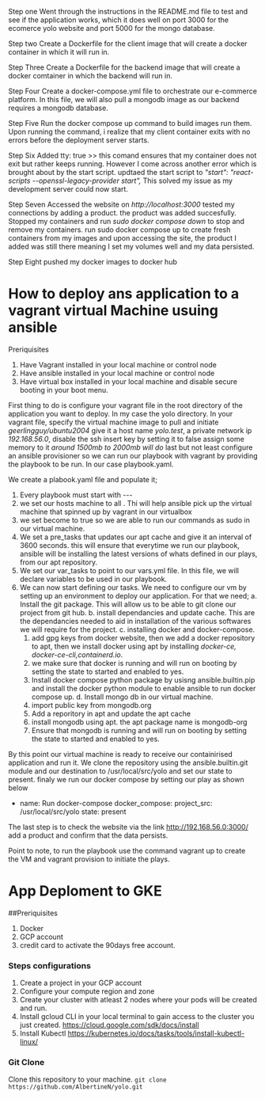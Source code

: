 Step one
Went through the instructions in the README.md file to test and see if the application works, which it does well on port 3000 for the ecomerce yolo website and port 5000 for the mongo database. 

Step two 
Create a Dockerfile for the client image that will create a docker container in which it will run in. 

Step Three
Create a Dockerfile for the backend image that will create a docker comtainer in which the backend will run in. 

Step Four
Create a docker-compose.yml file to orchestrate our e-commerce platform. In this file, we will also pull a mongodb image as our backend requires a mongodb database. 

Step Five
Run the docker compose up command to build images run them. Upon running the command, i realize that my client container exits with no errors before the deployment server starts.

Step Six
Added tty: true  >> this comand ensures that my container does not exit but rather keeps running. However I come across another error which is brought about  by the start script. updtaed the start script to  *"start": "react-scripts --openssl-legacy-provider start",* This solved my issue as my development server could now start. 

Step Seven
Accessed the website on *http://localhost:3000* tested my connections by adding a product. the product was added succesfully. Stopped my containers and run *sudo docker compose down*  to stop and remove my containers. run sudo docker compose up to create fresh containers from my images and upon accessing the site, the product I added was still there meaning I set my volumes well and my data persisted. 

Step Eight
pushed my docker images to docker hub

# How to deploy ans application to a vagrant virtual Machine usuing ansible

Preriquisites

1. Have Vagrant installed in your local machine or control node
2. Have ansible installed in your local machine or control node
3. Have virtual box installed in your local machine and disable secure booting in your boot menu.


First thing to do is configure your vagrant file in the root directory of the application you want to deploy. In my case the yolo directory. In your vagrant file, specify the virtual machine image to pull and initiate *geerlingguy/ubuntu2004* give it a host name *yolo.test*, a private network ip *192.168.56.0*, disable the ssh insert key by setting it to false  assign some memory to it *around 1500mb to 2000mb will do* last but not least configure an ansible provisioner so we can run our playbook with vagrant by providing the playbook to be run. In our case playbook.yaml.

We create a plabook.yaml file and populate it;

1. Every playbook must start with ---
2. we set our hosts machine to all . Thi will help ansible pick up the virtual machine that spinned up by vagrant in our virtualbox
3. we set become to true so we are able to run our commands as sudo in our virtual machine.
4. We set a pre_tasks that updates our apt cache and give it an interval of 3600 seconds. this will ensure that everytime we run our playbook, ansible will be installing the latest versions of whats defined in our plays, from our apt repository.
5. We set our var_tasks to point to our vars.yml file. In this file, we will declare variables to be used in our playbook.
6. We can now start defining our tasks.
We need to configure our vm by setting up an environment to deploy our application. For that we need;
   a. Install the git package. This will allow us to be able to git clone our project from git hub.
   b. install dependancies and update cache. This are the dependancies needed to aid in installation of the various softwares we will require for the project.
   c. installing docker and docker-compose.
      1. add gpg keys from docker website, then we add a docker repository to apt, then we install docker using apt by installing *docker-ce, docker-ce-cli,containerd.io*.
      2. we make sure that docker is running and will run on booting by setting the state to started and enabled to yes.
      3. Install docker compose python package by usisng ansible.builtin.pip and install the docker python module to enable ansible to run docker compose up.
    d. Install mongo db in our virtual machine.
      1. import public key from mongodb.org
      2. Add a reporitory in apt and update the apt cache
      3. install mongodb using apt. the apt package name is mongodb-org
      4. Ensure that mongodb is running and will run on booting by setting the state to started and enabled to yes.


 By this point our virtual machine is ready to receive our containirised application and run it.
 We clone the repository using the ansible.builtin.git module and our destination to /usr/local/src/yolo and set our state to present.
 finaly we run our docker compose by setting our play as shown below 

 - name: Run docker-compose
      docker_compose:
       project_src: /usr/local/src/yolo
       state: present

The last step is to check the website via the link http://192.168.56.0:3000/ add a product and confirm that the data persists.

Point to note, to run the playbook use the command vagrant up to create the VM and vagrant provision to initiate the plays.

# App Deploment to GKE

##Preriquisites
1. Docker
2. GCP account
3. credit card to activate the 90days free account.

### Steps configurations 

1. Create a project in your GCP account
2. Configure your compute region and zone
3. Create your cluster with atleast 2 nodes where your pods will be created and run.
4. Install gcloud CLI in your local terminal to gain access to the cluster you just created. https://cloud.google.com/sdk/docs/install
5. Install Kubectl https://kubernetes.io/docs/tasks/tools/install-kubectl-linux/

### Git Clone
Clone this repository to your machine.
`git clone https://github.com/AlbertineN/yolo.git`





